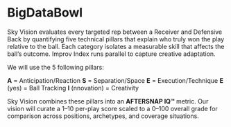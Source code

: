 # BigDataBowl

Sky Vision evaluates every targeted rep between a Receiver and Defensive Back by quantifying five technical pillars that explain who truly won the play relative to the ball.
Each category isolates a measurable skill that affects the ball’s outcome.
Improv Index runs parallel to capture creative adaptation.

We will use the 5 following pillars:    

**A** = Anticipation/Reaction
**S** = Separation/Space
**E** = Execution/Technique
**E** (yes) = Ball Tracking
**I** (nnovation) = Creativity

Sky Vision combines these pillars into an **AFTERSNAP IQ™** metric. Our vision will curate a 1–10 per-play score scaled to a 0–100 overall grade for comparison across positions, archetypes, and coverage situations.
